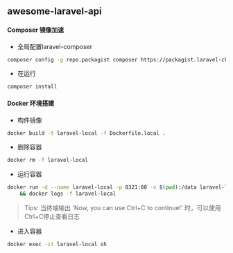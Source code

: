 ## awesome-laravel-api

#### Composer 镜像加速

- 全局配置laravel-composer

```bash
composer config -g repo.packagist composer https://packagist.laravel-china.org
```

- 在运行

```bash
composer install
```

#### Docker 环境搭建

- 构件镜像

```bash
docker build -t laravel-local -f Dockerfile.local .
```

- 删除容器

```bash
docker rm -f laravel-local
```

- 运行容器

```bash
docker run -d --name laravel-local -p 8321:80 -v $(pwd):/data laravel-local:latest \
    && docker logs -f laravel-local
```

> Tips: 当终端输出 'Now, you can use Ctrl+C to continue!' 时，可以使用Ctrl+C停止查看日志

- 进入容器

```bash
docker exec -it laravel-local sh
```
